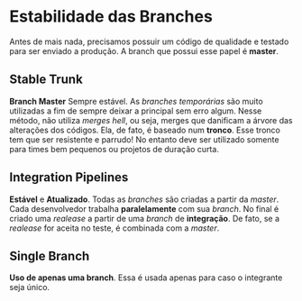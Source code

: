 # Estabilidade das Branches
Antes de mais nada, precisamos possuir um código de qualidade e testado para ser enviado a produção. A branch que possui esse papel é **master**.

## Stable Trunk
**Branch Master** Sempre estável. As *branches temporárias* são muito utilizadas a fim de sempre deixar a principal sem erro algum. Nesse método, não utiliza *merges hell*, ou seja, merges que danificam a árvore das alterações dos códigos. Ela, de fato, é baseado num **tronco**. Esse tronco tem que ser resistente e parrudo! No entanto deve ser utilizado somente  para times bem pequenos ou projetos de duração curta. 

## Integration Pipelines
**Estável** e **Atualizado**.
Todas as *branches* são criadas a partir da *master*. 
Cada desenvolvedor trabalha **paralelamente** com sua *branch*.
No final é criado uma *realease* a partir de uma *branch* de **integração**. De fato, se a *realease* for aceita no teste, é combinada com a *master*.

## Single Branch
**Uso de apenas uma branch**.
Essa é usada apenas para caso o integrante seja único.

<!--stackedit_data:
eyJoaXN0b3J5IjpbLTE2MzY5NDM4MSwxMTczMTMxMjM3LDE4Mz
Q2MTk3NSwxNDY3NTM4NjA0LC0zMjYzNTM3MzhdfQ==
-->